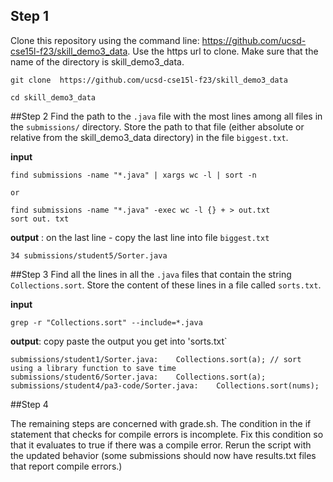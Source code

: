 ## Step 1
Clone this repository using the command line: https://github.com/ucsd-cse15l-f23/skill_demo3_data. 
Use the https url to clone. Make sure that the name of the directory is skill_demo3_data.

```
git clone  https://github.com/ucsd-cse15l-f23/skill_demo3_data

cd skill_demo3_data

```
##Step 2
Find the path to the `.java` file with the most lines among all files in the `submissions/` directory. 
Store the path to that file (either absolute or relative from the skill_demo3_data directory) in the file `biggest.txt`.

**input** 
```
find submissions -name "*.java" | xargs wc -l | sort -n

or

find submissions -name "*.java" -exec wc -l {} + > out.txt
sort out. txt 

```
**output** : on the last line - copy the last line into file `biggest.txt`
```
34 submissions/student5/Sorter.java 

```

##Step 3
Find all the lines in all the `.java` files that contain the string `Collections.sort`.
Store the content of these lines in a file called `sorts.txt`.

**input**

```
grep -r "Collections.sort" --include=*.java 

```

**output**: copy paste the output you get into 'sorts.txt` 

```
submissions/student1/Sorter.java:    Collections.sort(a); // sort using a library function to save time
submissions/student6/Sorter.java:    Collections.sort(a);
submissions/student4/pa3-code/Sorter.java:    Collections.sort(nums);
```

##Step 4

The remaining steps are concerned with grade.sh. The condition in the if statement that checks for compile errors is incomplete. 
Fix this condition so that it evaluates to true if there was a compile error. 
Rerun the script with the updated behavior (some submissions should now have results.txt files that report compile errors.)
